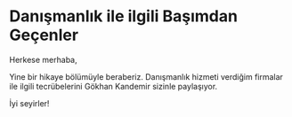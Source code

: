 # Danışmanlık ile ilgili Başımdan Geçenler

Herkese merhaba,

Yine bir hikaye bölümüyle beraberiz. Danışmanlık hizmeti verdiğim firmalar ile ilgili tecrübelerini
Gökhan Kandemir sizinle paylaşıyor. 

İyi seyirler!
